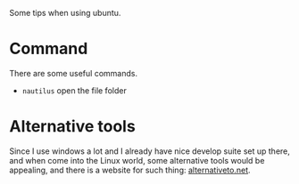 Some tips when using ubuntu.

# Command

There are some useful commands.

* `nautilus` open the file folder

# Alternative tools

Since I use windows a lot and I already have nice develop suite set up there, and when come into the Linux world, some alternative tools would be appealing, and there is a website for such thing: [alternativeto.net](http://alternativeto.net/).


